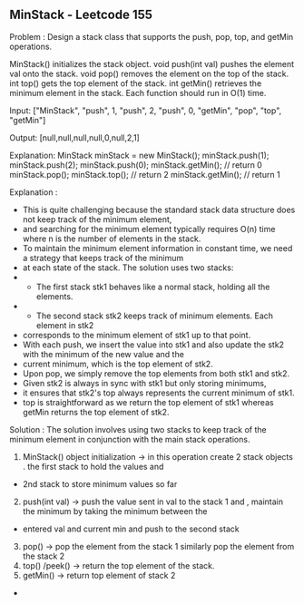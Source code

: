 MinStack - Leetcode 155
------------------------
Problem : Design a stack class that supports the push, pop, top, and getMin operations.

MinStack() initializes the stack object.
void push(int val) pushes the element val onto the stack.
void pop() removes the element on the top of the stack.
int top() gets the top element of the stack.
int getMin() retrieves the minimum element in the stack.
Each function should run in O(1) time.

Input: ["MinStack", "push", 1, "push", 2, "push", 0, "getMin", "pop", "top", "getMin"]

Output: [null,null,null,null,0,null,2,1]

Explanation:
MinStack minStack = new MinStack();
minStack.push(1);
minStack.push(2);
minStack.push(0);
minStack.getMin(); // return 0
minStack.pop();
minStack.top();    // return 2
minStack.getMin(); // return 1

Explanation :
* This is quite challenging because the standard stack data structure does not keep track of the minimum element,
* and searching for the minimum element typically requires O(n) time where n is the number of elements in the stack.
* To maintain the minimum element information in constant time, we need a strategy that keeps track of the minimum
* at each state of the stack. The solution uses two stacks:
* * The first stack stk1 behaves like a normal stack, holding all the elements.
* * The second stack stk2 keeps track of minimum elements. Each element in stk2
* corresponds to the minimum element of stk1 up to that point.
* With each push, we insert the value into stk1 and also update the stk2 with the minimum of the new value and the
* current minimum, which is the top element of stk2.
* Upon pop, we simply remove the top elements from both stk1 and stk2.
* Given stk2 is always in sync with stk1 but only storing minimums,
* it ensures that stk2's top always represents the current minimum of stk1.
* top is straightforward as we return the top element of stk1 whereas getMin returns the top element of stk2.

Solution :
The solution involves using two stacks to keep track of the minimum element in conjunction 
with the main stack operations.
1. MinStack()  object initialization -> in this operation create 2 stack objects . the first stack to hold the values and
* 2nd stack to store minimum values so far
2. push(int val) -> push the value sent in val to the stack 1 and , maintain the minimum by taking the minimum between the
* entered val and current min and push to the second stack
3. pop() -> pop the element from the stack 1 similarly pop the element from the stack 2
4. top() /peek() -> return the top element of the stack. 
5. getMin() -> return top element of stack 2 
* 
